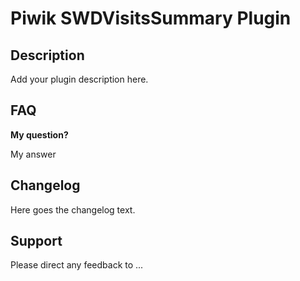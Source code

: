 # Piwik SWDVisitsSummary Plugin

## Description

Add your plugin description here.

## FAQ

__My question?__

My answer

## Changelog

Here goes the changelog text.

## Support

Please direct any feedback to ...
